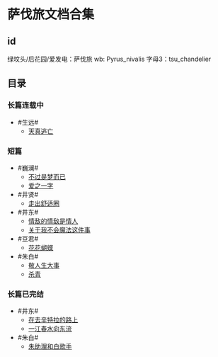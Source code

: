 # 萨伐旅文档合集


## id
绿坟头/后花园/爱发电：萨伐旅
wb: Pyrus_nivalis
字母3：tsu_chandelier



## 目录

### 长篇连载中
- #生远# 
  - [天真逃亡](https://github.com/DarkStarSafari/SafariBook/tree/main/%E3%80%90%E7%94%9F%E8%BF%9C%E3%80%91%E5%A4%A9%E7%9C%9F%E9%80%83%E4%BA%A1%EF%BC%88%E8%BF%9E%E8%BD%BD%E4%B8%AD%EF%BC%89)

### 短篇
- #巍澜# 
  - [不过是梦而已](https://github.com/DarkStarSafari/SafariBook/blob/main/%E7%9F%AD%E7%AF%87%E5%90%88%E9%9B%86/%E3%80%90%E5%B7%8D%E6%BE%9C%E3%80%91%E4%B8%8D%E8%BF%87%E6%98%AF%E6%A2%A6%E8%80%8C%E5%B7%B2.md)
  - [爱之一字](https://github.com/DarkStarSafari/SafariBook/blob/main/%E7%9F%AD%E7%AF%87%E5%90%88%E9%9B%86/%E3%80%90%E5%B7%8D%E6%BE%9C%E3%80%91%E7%88%B1%E4%B9%8B%E4%B8%80%E5%AD%97.md)
- #井贤# 
  - [走出舒适圈](https://github.com/DarkStarSafari/SafariBook/blob/main/%E7%9F%AD%E7%AF%87%E5%90%88%E9%9B%86/%E3%80%90%E4%BA%95%E8%B4%A4%E3%80%91%E8%B5%B0%E5%87%BA%E8%88%92%E9%80%82%E5%9C%88.md)
- #井东# 
  - [情敌的情敌是情人](https://github.com/DarkStarSafari/SafariBook/blob/main/%E7%9F%AD%E7%AF%87%E5%90%88%E9%9B%86/%E3%80%90%E4%BA%95%E4%B8%9C%E3%80%91%E6%83%85%E6%95%8C%E7%9A%84%E6%83%85%E6%95%8C%E6%98%AF%E6%83%85%E4%BA%BA.md)
  - [关于我不会魔法这件事](https://github.com/DarkStarSafari/SafariBook/blob/main/%E7%9F%AD%E7%AF%87%E5%90%88%E9%9B%86/%E3%80%90%E4%BA%95%E4%B8%9C%E3%80%91%E5%85%B3%E4%BA%8E%E6%88%91%E4%B8%8D%E4%BC%9A%E9%AD%94%E6%B3%95%E8%BF%99%E4%BB%B6%E4%BA%8B.md)
- #豆君# 
  - [花花蝴蝶](https://github.com/DarkStarSafari/SafariBook/blob/main/%E7%9F%AD%E7%AF%87%E5%90%88%E9%9B%86/%E3%80%90%E8%B1%86%E5%90%9B%E3%80%91%E8%8A%B1%E8%8A%B1%E8%9D%B4%E8%9D%B6.md)
- #朱白# 
  - [敬人生大事](https://github.com/DarkStarSafari/SafariBook/blob/main/%E7%9F%AD%E7%AF%87%E5%90%88%E9%9B%86/%E3%80%90%E6%9C%B1%E7%99%BD%E3%80%91%E6%95%AC%E4%BA%BA%E7%94%9F%E5%A4%A7%E4%BA%8B.md)
  - [杀青](https://github.com/DarkStarSafari/SafariBook/blob/main/%E7%9F%AD%E7%AF%87%E5%90%88%E9%9B%86/%E3%80%90%E6%9C%B1%E7%99%BD%E3%80%91%E6%9D%80%E9%9D%92.md)

### 长篇已完结
- #井东# 
  - [在去辛特拉的路上](https://github.com/DarkStarSafari/SafariBook/blob/main/%E3%80%90%E4%BA%95%E4%B8%9C%E3%80%91%E5%9C%A8%E5%8E%BB%E8%BE%9B%E7%89%B9%E6%8B%89%E7%9A%84%E8%B7%AF%E4%B8%8A/README.md)
  - [一江春水向东流](https://github.com/DarkStarSafari/SafariBook/tree/main/%E3%80%90%E4%BA%95%E4%B8%9C%E3%80%91%E4%B8%80%E6%B1%9F%E6%98%A5%E6%B0%B4%E5%90%91%E4%B8%9C%E6%B5%81)
- #朱白# 
  - [朱助理和白歌手](https://github.com/DarkStarSafari/SafariBook/tree/main/%E3%80%90%E6%9C%B1%E7%99%BD%E3%80%91%E6%9C%B1%E5%8A%A9%E7%90%86%E5%92%8C%E7%99%BD%E6%AD%8C%E6%89%8B)
